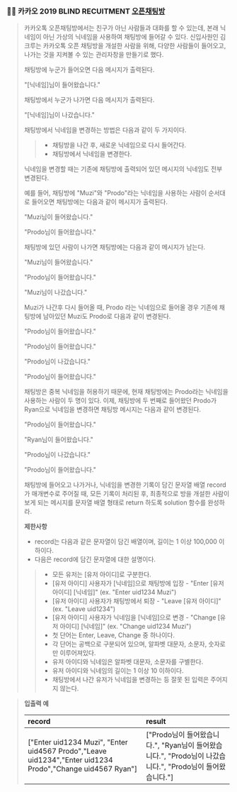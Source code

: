 ### 🧑‍💻 카카오 2019 BLIND RECUITMENT [오픈채팅방](https://programmers.co.kr/learn/courses/30/lessons/42888)

> 카카오톡 오픈채팅방에서는 친구가 아닌 사람들과 대화를 할 수 있는데, 본래 닉네임이 아닌 가상의 닉네임을 사용하여 채팅방에 들어갈 수 있다.
> 신입사원인 김크루는 카카오톡 오픈 채팅방을 개설한 사람을 위해, 다양한 사람들이 들어오고, 나가는 것을 지켜볼 수 있는 관리자창을 만들기로 했다. 
> 
> 채팅방에 누군가 들어오면 다음 메시지가 출력된다.
>
> "[닉네임]님이 들어왔습니다."
> 
> 채팅방에서 누군가 나가면 다음 메시지가 출력된다.
> 
> "[닉네임]님이 나갔습니다."
> 
> 채팅방에서 닉네임을 변경하는 방법은 다음과 같이 두 가지이다.
> > - 채팅방을 나간 후, 새로운 닉네임으로 다시 들어간다.
> > - 채팅방에서 닉네임을 변경한다.
>
> 닉네임을 변경할 때는 기존에 채팅방에 출력되어 있던 메시지의 닉네임도 전부 변경된다.
>
> 예를 들어, 채팅방에 "Muzi"와 "Prodo"라는 닉네임을 사용하는 사람이 순서대로 들어오면 채팅방에는 다음과 같이 메시지가 출력된다.
>
> "Muzi님이 들어왔습니다."
>
> "Prodo님이 들어왔습니다."
>
> 채팅방에 있던 사람이 나가면 채팅방에는 다음과 같이 메시지가 남는다.
>
> "Muzi님이 들어왔습니다."
>
> "Prodo님이 들어왔습니다."
> 
> "Muzi님이 나갔습니다."
>
> Muzi가 나간후 다시 들어올 때, Prodo 라는 닉네임으로 들어올 경우 기존에 채팅방에 남아있던 Muzi도 Prodo로 다음과 같이 변경된다.
>
> "Prodo님이 들어왔습니다."
> 
> "Prodo님이 들어왔습니다."
> 
> "Prodo님이 나갔습니다."
>
> "Prodo님이 들어왔습니다."
> 
> 채팅방은 중복 닉네임을 허용하기 때문에, 현재 채팅방에는 Prodo라는 닉네임을 사용하는 사람이 두 명이 있다. 이제, 채팅방에 두 번째로 들어왔던 Prodo가 Ryan으로 닉네임을 변경하면 채팅방 메시지는 다음과 같이 변경된다.
> 
> "Prodo님이 들어왔습니다."
>
> "Ryan님이 들어왔습니다."
> 
> "Prodo님이 나갔습니다."
> 
> "Prodo님이 들어왔습니다."
>
> 채팅방에 들어오고 나가거나, 닉네임을 변경한 기록이 담긴 문자열 배열 record가 매개변수로 주어질 때, 모든 기록이 처리된 후, 최종적으로 방을 개설한 사람이 보게 되는 메시지를 문자열 배열 형태로 return 하도록 solution 함수를 완성하라.
> 
> **제한사항**
> - record는 다음과 같은 문자열이 담긴 배열이며, 길이는 1 이상 100,000 이하이다.
> - 다음은 record에 담긴 문자열에 대한 설명이다.
> > - 모든 유저는 [유저 아이디]로 구분한다.
> > - [유저 아이디] 사용자가 [닉네임]으로 채팅방에 입장 - "Enter [유저 아이디] [닉네임]" (ex. "Enter uid1234 Muzi")
> > - [유저 아이디] 사용자가 채팅방에서 퇴장 - "Leave [유저 아이디]" (ex. "Leave uid1234")
> > - [유저 아이디] 사용자가 닉네임을 [닉네임]으로 변경 - "Change [유저 아이디] [닉네임]" (ex. "Change uid1234 Muzi")
> > - 첫 단어는 Enter, Leave, Change 중 하나이다.
> > - 각 단어는 공백으로 구분되어 있으며, 알파벳 대문자, 소문자, 숫자로만 이루어져있다.
> > - 유저 아이디와 닉네임은 알파벳 대문자, 소문자를 구별한다.
> > - 유저 아이디와 닉네임의 길이는 1 이상 10 이하이다.
> > - 채팅방에서 나간 유저가 닉네임을 변경하는 등 잘못 된 입력은 주어지지 않는다.


> **입출력 예**
> 
> |record|result|
> |:---|:---|
> |["Enter uid1234 Muzi", "Enter uid4567 Prodo","Leave uid1234","Enter uid1234 Prodo","Change uid4567 Ryan"]|["Prodo님이 들어왔습니다.", "Ryan님이 들어왔습니다.", "Prodo님이 나갔습니다.", "Prodo님이 들어왔습니다."]|
> 